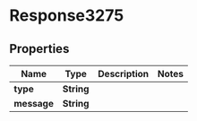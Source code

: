 
# Response3275

## Properties
Name | Type | Description | Notes
------------ | ------------- | ------------- | -------------
**type** | **String** |  | 
**message** | **String** |  | 




